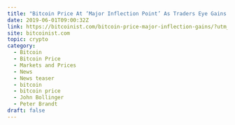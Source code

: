 ```yaml
---
title: "Bitcoin Price At ‘Major Inflection Point’ As Traders Eye Gains Above $9k"
date: 2019-06-01T09:00:32Z
link: https://bitcoinist.com/bitcoin-price-major-inflection-gains/?utm_medium=RSS&utm_source=hune
site: bitcoinist.com
topic: crypto
category:
  - Bitcoin
  - Bitcoin Price
  - Markets and Prices
  - News
  - News teaser
  - bitcoin
  - bitcoin price
  - John Bollinger
  - Peter Brandt
draft: false
---
```

